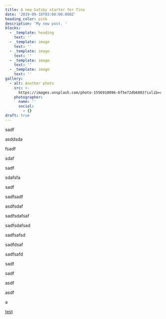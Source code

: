 ```yaml
---
title: A new Gatsby starter for Tina
date: '2019-09-18T03:00:00.000Z'
heading_color: pink
description: 'My new post. '
blocks:
  - _template: heading
    text: ''
  - _template: image
    text: ''
  - _template: image
    text: ''
  - _template: image
    text: ''
  - _template: image
    text: ''
gallery:
  - alt: Another photo
    src: >-
      https://images.unsplash.com/photo-1556910096-6f5e72db6803?ixlib=rb-1.2.1&ixid=eyJhcHBfaWQiOjEyMDd9&auto=format&fit=crop&w=2250&q=80
    photographer:
      name: ''
      social:
        - {}
draft: true
---
```

sadf

asddsda

fsadf

sdaf

sadf

sdafsfa

sadf

sadfsadf

asdfsdaf

sadfsdafsaf

sadfsdafsad

sadfsafsd

sadfdsaf

sadfsafd

sadf

sadf

asdf

asdf

a

[test]()